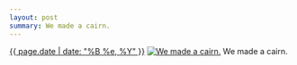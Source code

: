 ```yaml
---
layout: post
summary: We made a cairn.
---
```


<p>
  <time><a href="/146">{{ page.date | date: "%B %e, %Y" }}</a></time>
  <a href="/146"><img src="{{ site.assets_url }}/146-640.jpg" srcset="{{ site.assets_url }}/146-1280.jpg 1280w, {{ site.assets_url }}/146-960.jpg 960w, {{ site.assets_url }}/146-640.jpg 640w, {{ site.assets_url }}/146-320.jpg 320w" sizes="(min-width: 700px) 50vw, calc(100vw - 2rem)" alt="We made a cairn." /></a>
  <span>We made a cairn.</span>
</p>
